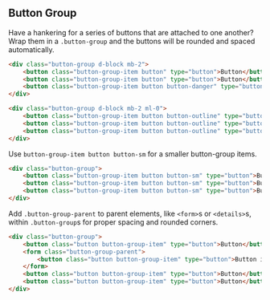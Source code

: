 ## Button Group

Have a hankering for a series of buttons that are attached to one another? Wrap them in a `.button-group` and the buttons will be rounded and spaced automatically.

```html live
<div class="button-group d-block mb-2">
	<button class="button-group-item button" type="button">Button</button>
	<button class="button-group-item button" type="button">Button</button>
	<button class="button-group-item button button-danger" type="button">Danger</button>
</div>

<div class="button-group d-block mb-2 ml-0">
	<button class="button-group-item button button-outline" type="button">Button</button>
	<button class="button-group-item button button-outline" type="button">Button</button>
	<button class="button-group-item button button-outline" type="button">Button</button>
</div>
```

Use `button-group-item button button-sm` for a smaller button-group items.

```html live
<div class="button-group">
	<button class="button-group-item button button-sm" type="button">Button</button>
	<button class="button-group-item button button-sm" type="button">Button</button>
	<button class="button-group-item button button-sm" type="button">Button</button>
</div>
```

Add `.button-group-parent` to parent elements, like `<form>`s or `<details>`s, within `.button-group`s for proper spacing and rounded corners.

```html live
<div class="button-group">
	<button class="button button-group-item" type="button">Button</button>
	<form class="button-group-parent">
		<button class="button button-group-item" type="button">Button in a form</button>
	</form>
	<button class="button button-group-item" type="button">Button</button>
	<button class="button button-group-item" type="button">Button</button>
</div>
```
